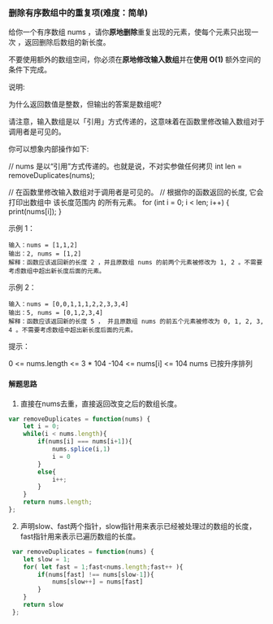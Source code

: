 ### 删除有序数组中的重复项(难度：简单)


给你一个有序数组 nums ，请你**原地删除**重复出现的元素，使每个元素只出现一次 ，返回删除后数组的新长度。

不要使用额外的数组空间，你必须在**原地修改输入数组**并在**使用 O(1)** 额外空间的条件下完成。

说明:

为什么返回数值是整数，但输出的答案是数组呢?

请注意，输入数组是以「引用」方式传递的，这意味着在函数里修改输入数组对于调用者是可见的。

你可以想象内部操作如下:

// nums 是以“引用”方式传递的。也就是说，不对实参做任何拷贝
int len = removeDuplicates(nums);

// 在函数里修改输入数组对于调用者是可见的。
// 根据你的函数返回的长度, 它会打印出数组中 该长度范围内 的所有元素。
for (int i = 0; i < len; i++) {
    print(nums[i]);
}

示例 1：
```
输入：nums = [1,1,2]
输出：2, nums = [1,2]
解释：函数应该返回新的长度 2 ，并且原数组 nums 的前两个元素被修改为 1, 2 。不需要考虑数组中超出新长度后面的元素。
```
示例 2：
```
输入：nums = [0,0,1,1,1,2,2,3,3,4]
输出：5, nums = [0,1,2,3,4]
解释：函数应该返回新的长度 5 ， 并且原数组 nums 的前五个元素被修改为 0, 1, 2, 3, 4 。不需要考虑数组中超出新长度后面的元素。
```

提示：

0 <= nums.length <= 3 * 104
-104 <= nums[i] <= 104
nums 已按升序排列

#### 解题思路
1. 直接在nums去重，直接返回改变之后的数组长度。
```JavaScript
var removeDuplicates = function(nums) {
    let i = 0;
    while(i < nums.length){
    	if(nums[i] === nums[i+1]){
			nums.splice(i,1)
    		i = 0 
    	} 
    	else{
    		i++;
		}
    }
	return nums.length;
};
```
2. 声明slow、fast两个指针，slow指针用来表示已经被处理过的数组的长度，fast指针用来表示已遍历数组的长度。
```JavaScript
 var removeDuplicates = function(nums) {
    let slow = 1;
    for( let fast = 1;fast<nums.length;fast++ ){
        if(nums[fast] !== nums[slow-1]){
            nums[slow++] = nums[fast]
        }
    }
    return slow
 };